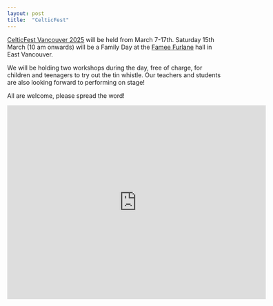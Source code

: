 ```yaml
---
layout: post
title:  "CelticFest"
---
```


[CelticFest Vancouver 2025](https://www.celticfestvancouver.com/) will be held from March 7-17th.
Saturday 15th March (10 am onwards) will be a Family Day at the [Famee Furlane](https://maps.app.goo.gl/G8UtabmBCoxTDq9s5) hall in East Vancouver. 

We will be holding two workshops during the day, free of charge, for children and teenagers to try out the tin whistle. 
Our teachers and students are also looking forward to performing on stage!

All are welcome, please spread the word!

<iframe src="https://www.google.com/maps/embed?pb=!1m18!1m12!1m3!1d2602.7876638806106!2d-123.05422522318695!3d49.28042057091389!2m3!1f0!2f0!3f0!3m2!1i1024!2i768!4f13.1!3m3!1m2!1s0x54867121873a2301%3A0x4f8603797881b13e!2sFamee%20Furlane%20Of%20Vancouver!5e0!3m2!1sen!2sca!4v1738820208513!5m2!1sen!2sca" width="600" height="450" style="border:0;" allowfullscreen="" loading="lazy" referrerpolicy="no-referrer-when-downgrade"></iframe>
